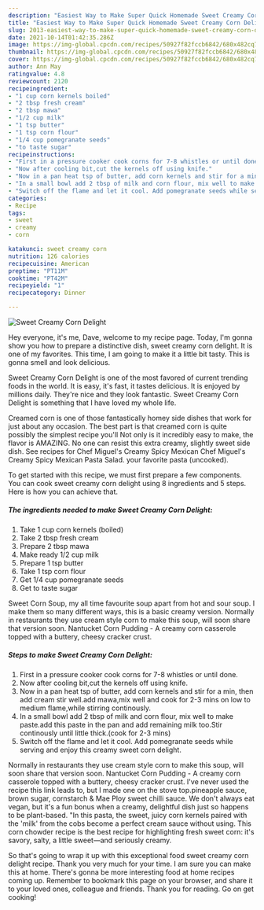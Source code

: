 ```yaml
---
description: "Easiest Way to Make Super Quick Homemade Sweet Creamy Corn Delight"
title: "Easiest Way to Make Super Quick Homemade Sweet Creamy Corn Delight"
slug: 2013-easiest-way-to-make-super-quick-homemade-sweet-creamy-corn-delight
date: 2021-10-14T01:42:35.286Z
image: https://img-global.cpcdn.com/recipes/50927f82fccb6842/680x482cq70/sweet-creamy-corn-delight-recipe-main-photo.jpg
thumbnail: https://img-global.cpcdn.com/recipes/50927f82fccb6842/680x482cq70/sweet-creamy-corn-delight-recipe-main-photo.jpg
cover: https://img-global.cpcdn.com/recipes/50927f82fccb6842/680x482cq70/sweet-creamy-corn-delight-recipe-main-photo.jpg
author: Ann May
ratingvalue: 4.8
reviewcount: 2120
recipeingredient:
- "1 cup corn kernels boiled"
- "2 tbsp fresh cream"
- "2 tbsp mawa"
- "1/2 cup milk"
- "1 tsp butter"
- "1 tsp corn flour"
- "1/4 cup pomegranate seeds"
- "to taste sugar"
recipeinstructions:
- "First in a pressure cooker cook corns for 7-8 whistles or until done."
- "Now after cooling bit,cut the kernels off using knife."
- "Now in a pan heat tsp of butter, add corn kernels and stir for a min, then add cream stir well.add mawa,mix well and cook for 2-3 mins on low to medium flame,while stirring continously."
- "In a small bowl add 2 tbsp of milk and corn flour, mix well to make paste.add this paste in the pan and add remaining milk too.Stir continously until little thick.(cook for 2-3 mins)"
- "Switch off the flame and let it cool. Add pomegranate seeds while serving and enjoy this creamy sweet corn delight."
categories:
- Recipe
tags:
- sweet
- creamy
- corn

katakunci: sweet creamy corn 
nutrition: 126 calories
recipecuisine: American
preptime: "PT11M"
cooktime: "PT42M"
recipeyield: "1"
recipecategory: Dinner

---
```



![Sweet Creamy Corn Delight](https://img-global.cpcdn.com/recipes/50927f82fccb6842/680x482cq70/sweet-creamy-corn-delight-recipe-main-photo.jpg)

Hey everyone, it's me, Dave, welcome to my recipe page. Today, I'm gonna show you how to prepare a distinctive dish, sweet creamy corn delight. It is one of my favorites. This time, I am going to make it a little bit tasty. This is gonna smell and look delicious.

Sweet Creamy Corn Delight is one of the most favored of current trending foods in the world. It is easy, it's fast, it tastes delicious. It is enjoyed by millions daily. They're nice and they look fantastic. Sweet Creamy Corn Delight is something that I have loved my whole life.

Creamed corn is one of those fantastically homey side dishes that work for just about any occasion. The best part is that creamed corn is quite possibly the simplest recipe you&#39;ll Not only is it incredibly easy to make, the flavor is AMAZING. No one can resist this extra creamy, slightly sweet side dish. See recipes for Chef Miguel&#39;s Creamy Spicy Mexican Chef Miguel&#39;s Creamy Spicy Mexican Pasta Salad. your favorite pasta (uncooked).


To get started with this recipe, we must first prepare a few components. You can cook sweet creamy corn delight using 8 ingredients and 5 steps. Here is how you can achieve that.

<!--inarticleads1-->

##### The ingredients needed to make Sweet Creamy Corn Delight:

1. Take 1 cup corn kernels (boiled)
1. Take 2 tbsp fresh cream
1. Prepare 2 tbsp mawa
1. Make ready 1/2 cup milk
1. Prepare 1 tsp butter
1. Take 1 tsp corn flour
1. Get 1/4 cup pomegranate seeds
1. Get to taste sugar


Sweet Corn Soup, my all time favourite soup apart from hot and sour soup. I make them so many different ways, this is a basic creamy version. Normally in restaurants they use cream style corn to make this soup, will soon share that version soon. Nantucket Corn Pudding - A creamy corn casserole topped with a buttery, cheesy cracker crust. 

<!--inarticleads2-->

##### Steps to make Sweet Creamy Corn Delight:

1. First in a pressure cooker cook corns for 7-8 whistles or until done.
1. Now after cooling bit,cut the kernels off using knife.
1. Now in a pan heat tsp of butter, add corn kernels and stir for a min, then add cream stir well.add mawa,mix well and cook for 2-3 mins on low to medium flame,while stirring continously.
1. In a small bowl add 2 tbsp of milk and corn flour, mix well to make paste.add this paste in the pan and add remaining milk too.Stir continously until little thick.(cook for 2-3 mins)
1. Switch off the flame and let it cool. Add pomegranate seeds while serving and enjoy this creamy sweet corn delight.


Normally in restaurants they use cream style corn to make this soup, will soon share that version soon. Nantucket Corn Pudding - A creamy corn casserole topped with a buttery, cheesy cracker crust. I&#39;ve never used the recipe this link leads to, but I made one on the stove top.pineapple sauce, brown sugar, cornstarch &amp; Mae Ploy sweet chilli sauce. We don&#39;t always eat vegan, but it&#39;s a fun bonus when a creamy, delightful dish just so happens to be plant-based. &#34;In this pasta, the sweet, juicy corn kernels paired with the &#39;milk&#39; from the cobs become a perfect cream sauce without using. This corn chowder recipe is the best recipe for highlighting fresh sweet corn: it&#39;s savory, salty, a little sweet—and seriously creamy. 

So that's going to wrap it up with this exceptional food sweet creamy corn delight recipe. Thank you very much for your time. I am sure you can make this at home. There's gonna be more interesting food at home recipes coming up. Remember to bookmark this page on your browser, and share it to your loved ones, colleague and friends. Thank you for reading. Go on get cooking!
